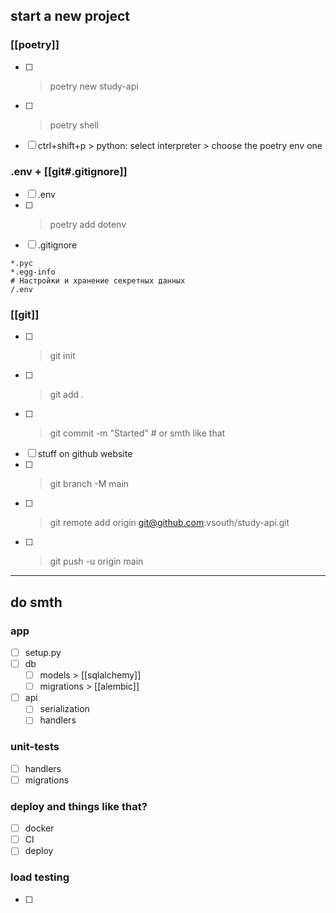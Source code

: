 ## start a new project
### [[poetry]]
- [ ] > poetry new study-api
- [ ] > poetry shell
- [ ] ctrl+shift+p > python: select interpreter > choose the poetry env one
### .env + [[git#.gitignore]]
- [ ] .env
- [ ] > poetry add dotenv
- [ ] .gitignore
```
*.pyc
*.egg-info
# Настройки и хранение секретных данных 
/.env
```
### [[git]]
- [ ] > git init
- [ ] > git add .
- [ ] > git commit -m "Started" # or smth like that
- [ ] stuff on github website    
- [ ] > git branch -M main
- [ ] > git remote add origin git@github.com:vsouth/study-api.git
- [ ] > git push -u origin main
--- 
## do smth
### app
- [ ] setup.py
- [ ] db
	- [ ] models > [[sqlalchemy]]
	- [ ] migrations > [[alembic]]
- [ ] api
	- [ ] serialization
	- [ ] handlers
### unit-tests
- [ ] handlers
- [ ] migrations
### deploy and things like that?
- [ ] docker
- [ ] CI
- [ ] deploy

### load testing
- [ ] 
